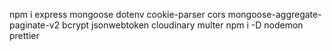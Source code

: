npm i express mongoose dotenv cookie-parser cors mongoose-aggregate-paginate-v2 bcrypt jsonwebtoken cloudinary multer
npm i -D nodemon prettier